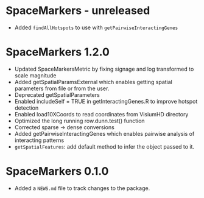 # SpaceMarkers - unreleased

* Added `findAllHotspots` to use with `getPairwiseInteractingGenes`

# SpaceMarkers 1.2.0

* Updated SpaceMarkersMetric by fixing signage and log transformed to scale
magnitude
* Added getSpatialParamsExternal which enables getting spatial parameters
from file or from the user.
* Deprecated getSpatialParameters
* Enabled includeSelf = TRUE in getInteractingGenes.R to improve hotspot 
detection
* Enabled load10XCoords to read coordinates from VisiumHD directory
* Optimized the long running row.dunn.test() function
* Corrected sparse -> dense conversions
* Added getPairwiseInteractingGenes which enables pairwise analysis of 
interacting patterns 
* `getSpatialFeatures`: add default method to infer the object passed to it. 

# SpaceMarkers 0.1.0

* Added a `NEWS.md` file to track changes to the package.
